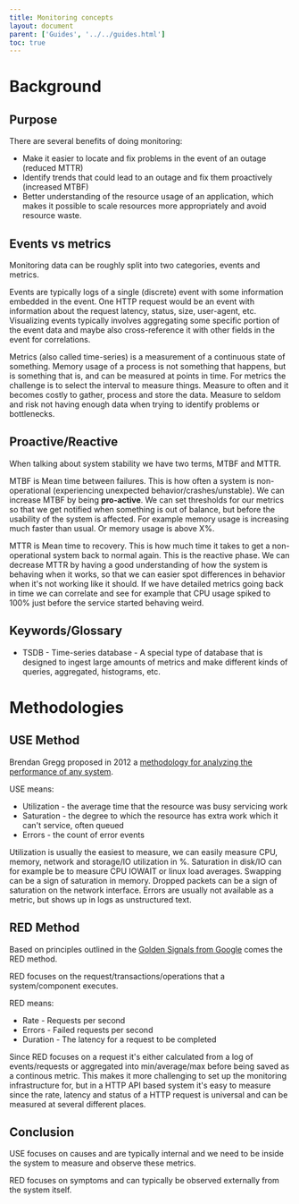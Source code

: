 ```yaml
---
title: Monitoring concepts
layout: document
parent: ['Guides', '../../guides.html']
toc: true
---
```


# Background

## Purpose

There are several benefits of doing monitoring:

- Make it easier to locate and fix problems in the event of an outage (reduced MTTR)
- Identify trends that could lead to an outage and fix them proactively (increased MTBF)
- Better understanding of the resource usage of an application, which makes it possible to scale resources more appropriately and avoid resource waste.

## Events vs metrics

Monitoring data can be roughly split into two categories, events and metrics.

Events are typically logs of a single (discrete) event with some information embedded in the event. One HTTP request would be an event with information about the request latency, status, size, user-agent, etc. Visualizing events typically involves aggregating some specific portion of the event data and maybe also cross-reference it with other fields in the event for correlations.

Metrics (also called time-series) is a measurement of a continuous state of something. Memory usage of a process is not something that happens, but is something that is, and can be measured at points in time. For metrics the challenge is to select the interval to measure things. Measure to often and it becomes costly to gather, process and store the data. Measure to seldom and risk not having enough data when trying to identify problems or bottlenecks.

## Proactive/Reactive

When talking about system stability we have two terms, MTBF and MTTR.

MTBF is Mean time between failures. This is how often a system is non-operational (experiencing unexpected behavior/crashes/unstable). We can increase MTBF by being **pro-active**. We can set thresholds for our metrics so that we get notified when something is out of balance, but before the usability of the system is affected. For example memory usage is increasing much faster than usual. Or memory usage is above X%.

MTTR is Mean time to recovery. This is how much time it takes to get a non-operational system back to normal again. This is the reactive phase. We can decrease MTTR by having a good understanding of how the system is behaving when it works, so that we can easier spot differences in behavior when it's not working like it should. If we have detailed metrics going back in time we can correlate and see for example that CPU usage spiked to 100% just before the service started behaving weird.

## Keywords/Glossary

- TSDB - Time-series database - A special type of database that is designed to ingest large amounts of metrics and make different kinds of queries, aggregated, histograms, etc.

# Methodologies

## USE Method

Brendan Gregg proposed in 2012 a [methodology for analyzing the performance of any system](http://www.brendangregg.com/usemethod.html).

USE means:

- Utilization - the average time that the resource was busy servicing work
- Saturation - the degree to which the resource has extra work which it can't service, often queued
- Errors - the count of error events

Utilization is usually the easiest to measure, we can easily measure CPU, memory, network and storage/IO utilization in %. Saturation in disk/IO can for example be to measure CPU IOWAIT or linux load averages. Swapping can be a sign of saturation in memory. Dropped packets can be a sign of saturation on the network interface. Errors are usually not available as a metric, but shows up in logs as unstructured text.

## RED Method

Based on principles outlined in the [Golden Signals from Google](https://landing.google.com/sre/book/chapters/monitoring-distributed-systems.html) comes the RED method.

RED focuses on the request/transactions/operations that a system/component executes.

RED means:

- Rate - Requests per second
- Errors - Failed requests per second
- Duration - The latency for a request to be completed

Since RED focuses on a request it's either calculated from a log of events/requests or aggregated into min/average/max before being saved as a continous metric. This makes it more challenging to set up the monitoring infrastructure for, but in a HTTP API based system it's easy to measure since the rate, latency and status of a HTTP request is universal and can be measured at several different places.

## Conclusion

USE focuses on causes and are typically internal and we need to be inside the system to measure and observe these metrics.

RED focuses on symptoms and can typically be observed externally from the system itself.
